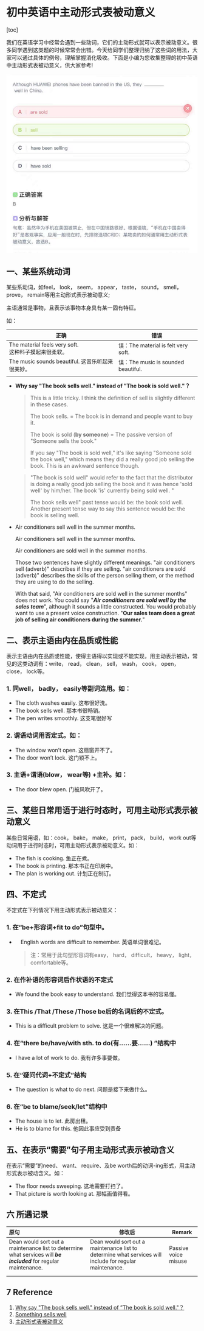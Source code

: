 # 初中英语中主动形式表被动意义

[toc]

我们在英语学习中经常会遇到一些动词，它们的主动形式就可以表示被动意义。很多同学遇到这类题的时候常常会出错。今天给同学们整理归纳了这些词的用法，大家可以通过具体的例句，理解掌握消化吸收。下面是小编为您收集整理的初中英语中主动形式表被动意义，供大家参考!



<img src="./img/image-20211026172430266.png" alt="image-20211026172430266" style="zoom: 80%;" />





##  一、某些系统动词

某些系动词，如feel， look， seem， appear， taste， sound， smell， prove， remain等用主动形式表示被动意义;

主语通常是事物，且表示该事物本身具有某一固有特征。

如：

| 正确                                                       | 错误                                |
| ---------------------------------------------------------- | ----------------------------------- |
| The material feels very soft. <br />这种料子摸起来很柔软。 | 误：The material is felt very soft. |
| The music sounds beautiful. 这音乐听起来很美妙。           | 误：The music is sounded beautiful. |
|                                                            |                                     |



- **Why say "The book sells well." instead of ”The book is sold well."？**

  > This is a little tricky. I think the definition of sell is slightly different in these cases.  
  >
  > The book sells. = The book is in demand and people want to buy it. 
  >
  > The book is sold (**by someone**) = The passive version of "Someone sells the book."  
  >
  > If you say "The book is sold well," it's like saying "Someone sold the book well," which means they did a really good job selling the book. This is an awkward sentence though.

  > "The book is sold well" would refer to the fact that the distributor is doing a really good job selling the book and it was hence 'sold well' by him/her. The book 'is' currently being sold well.  "
  >
  > The book sells well" past tense would be: the book sold well. Another present tense way to say this sentence would be: the book is selling well.

- Air conditioners sell well in the summer months.

  Air conditioners sell well in the summer months.

  Air conditioners are sold well in the summer months.

  Those two sentences have slightly different meanings. "air conditioners sell (adverb)" describes if they are selling. "air conditioners are sold (adverb)" describes the skills of the person selling them, or the method they are using to do the selling.

  With that said, "Air conditioners are sold well in the summer months" does not work. You could say "***Air conditioners are sold well by the sales team***", although it sounds a little constructed. You would probably want to use a present voice construction. "**Our sales team does a great job of selling air conditioners during the summer.**"



## 二、表示主语由内在品质或性能

表示主语由内在品质或性能，使得主语得以实现或不能实现，用主动表示被动，常见的这类动词有：write， read， clean， sell， wash， cook， open， close， lock等。



###  1. 同well， badly， easily等副词连用。如：

- The cloth washes easily. 这布很好洗。　　
- The book sells well. 那本书很畅销。　　
- The pen writes smoothly. 这支笔很好写

###  2. 谓语动词用否定式。如：

- The window won’t open. 这扇窗开不了。　　
- The door won’t lock. 这门锁不上。

###  3. 主语+谓语(blow， wear等) +主补。如：

- The door blew open. 门被风吹开了。



##  三、某些日常用语于进行时态时，可用主动形式表示被动意义

某些日常用语，如：cook， bake， make， print， pack， build， work out等动词用于进行时态时，可用主动形式表示被动意义。如：　　

- The fish is cooking. 鱼正在煮。　　
- The book is printing. 那本书正在印刷中。　　
- The plan is working out. 计划正在制订。

## 四、不定式

不定式在下列情况下用主动形式表示被动意义：

### 1. 在“be+形容词+fit to do”句型中。

- 　English words are difficult to remember. 英语单词很难记。

  > 注：常用于此句型形容词有easy， hard， difficult， heavy， light， comfortable等。

### 2. 在作补语的形容词后作状语的不定式

- We found the book easy to understand. 我们觉得这本书的容易懂。

### 3. 在This /That /These /Those be后的名词后的不定式。

- This is a difficult problem to solve. 这是一个很难解决的问题。

### 4. 在“there be/have/with sth. to do(有……要……) ”结构中

- I have a lot of work to do. 我有许多事要做。

### 5. 在“疑问代词+不定式”结构

 - The question is what to do next. 问题是接下来做什么。

### 6. 在“be to blame/seek/let”结构中

- The house is to let. 此房出租。
- He is to blame for this. 他因此事应受到责备



## 五、在表示“需要”句子用主动形式表示被动含义

在表示“需要”的need、 want、 require、及be worth后的动词-ing形式，用主动形式表示被动含义。如：

- The floor needs sweeping. 这地需要打扫了。
- That picture is worth looking at. 那幅画值得看。



## 六 所遇记录

| 原句                                                         | 修改后                                                       | Remark               |
| :----------------------------------------------------------- | ------------------------------------------------------------ | -------------------- |
| Dean would sort out a maintenance list to determine what services will ***be included*** for regular maintenance. | Dean would sort out a maintenance list to determine what services will include for regular maintenance. | Passive voice misuse |
|                                                              |                                                              |                      |
|                                                              |                                                              |                      |





## 7 Reference

1. [Why say "The book sells well." instead of ”The book is sold well."？](https://hinative.com/en-US/questions/312687)
2. [Something sells well](https://ell.stackexchange.com/questions/22184/something-sells-well)
3. [主动形式表被动意义](https://www.yixuela.com/article/84.html)

